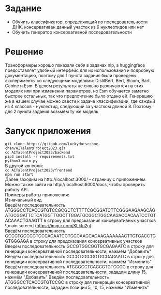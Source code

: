 # Задание
- Обучить классификатор, определяющий по последовательности ДНК, консервативен данный участок из 9 нуклеотидов или нет  
- Обучить генератор консервативной последовательности  
# Решение
Трансформеры хорошо показали себя в задачах nlp, а huggingface предоставляет удобный интерфейс для их использования и подробную документацию, поэтому для 1 пункта задания были проведены эксперименты со следующими моделями: DistilBert, Bert, Bloom, Bart, Canine и Esm.  В целом результаты не сильно различаются на этих моделях или при изменении параметров, но Esm обучается заметно быстрее остальных, так что предпочтение было отдано ей. Генерацию же в нашем случае можно свести к задаче классификации, где каждый из 4 классов - нуклеотид, следующий за участком длиной 8. Поэтому для 2 пункта задания возьмём ту же модель.  
# Запуск приложения  
`git clone https://github.com/LuckyHorseshoe-chan/AITalentProject2023.git`  
`cd AITalentProject2023/backend`   
`pip3 install -r requirements.txt`  
`python3 main.py`  
В другой консоли:  
`cd AITalentProject2023/frontend`  
`npm run start`  
Далее заходим на http://localhost:3000/ - страницу с приложением. Можно также зайти на http://localhost:8000/docs, чтобы проверить работу API.  
Примеры работы приложения:  
Изначальный вид  
Введём последовательность ATGGGCCTCACCGTGTCCGCGCTCTTTTCGCGGATCTTCGGGAAGAAGCAGATGCGGATTCTCATGGTTGGCTTGGATGCGGCTGGCAAGACCACAATCCTGTACAAACTGAAGTT в строку для предсказания консервативных участков   
![main screen] (https://imgur.com/KLkIn2g)  
Введём последовательность GCCGTGGCGGTGCGAGAATCCTGGCAAGCAGAAGAAAAAACTTGTGACCTGGTGGGAGA в строку для предсказания консервативных участков
Введём последовательность GCCGTGGCGGTGCGAGAATC в строку для генерации консервативной последовательности, нажмём "Добавить"
Введём последовательность GCCGTGGCGGTGCGAGAATC в строку для генерации консервативной последовательности, нажмём "Изменить"
Введём последовательность ATGGGCCTCACCGTGTCCGC в строку для генерации консервативной последовательности, зададим длину 15, нажмём "Добавить"
Введём последовательность ATGGGCCTCACCGTGTCCGC в строку для генерации консервативной последовательности, зададим позиции 5, 10, 15, нажмём "Изменить"